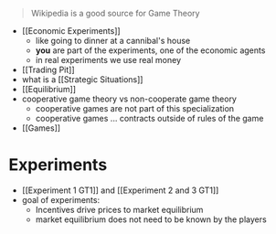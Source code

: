 > Wikipedia is a good source for Game Theory

- [[Economic Experiments]] 
	- like going to dinner at a cannibal's house
	- **you** are part of the experiments, one of the economic agents
	- in real experiments we use real money
- [[Trading Pit]]
- what is a [[Strategic Situations]]
- [[Equilibrium]]
- cooperative game theory vs non-cooperate game theory
	- cooperative games are not part of this specialization
	- cooperative games ... contracts outside of rules of the game
- [[Games]]


# Experiments
- [[Experiment 1 GT1]] and [[Experiment 2 and 3 GT1]]
- goal of experiments:
	- Incentives drive prices to market equilibrium
	- market equilibrium does not need to be known by the players
